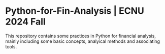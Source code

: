 # Python-for-Fin-Analysis | ECNU 2024 Fall
This repository contains some practices in Python for financial analysis, mainly including some basic concepts, analyical methods and associating tools.
